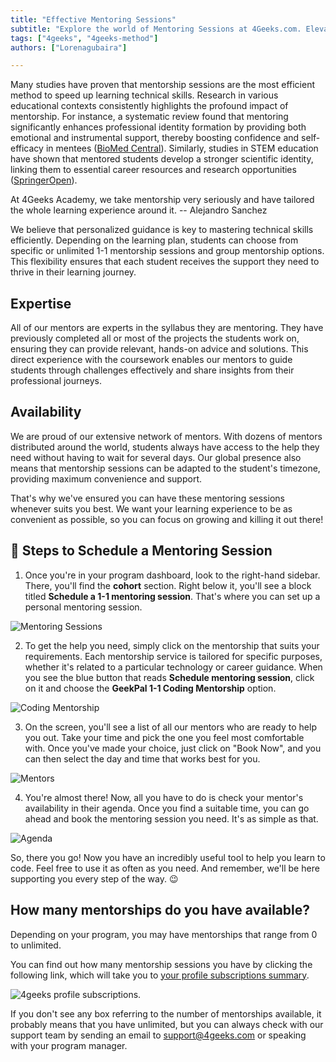 ```yaml
---
title: "Effective Mentoring Sessions"
subtitle: "Explore the world of Mentoring Sessions at 4Geeks.com. Elevate your learning experience by connecting with seasoned industry mentors."
tags: ["4geeks", "4geeks-method"]
authors: ["Lorenagubaira"]

---
```


Many studies have proven that mentorship sessions are the most efficient method to speed up learning technical skills. Research in various educational contexts consistently highlights the profound impact of mentorship. For instance, a systematic review found that mentoring significantly enhances professional identity formation by providing both emotional and instrumental support, thereby boosting confidence and self-efficacy in mentees​ ([BioMed Central](https://bmcmededuc.biomedcentral.com/articles/10.1186/s12909-022-03589-z))​. Similarly, studies in STEM education have shown that mentored students develop a stronger scientific identity, linking them to essential career resources and research opportunities​ ([SpringerOpen](https://stemeducationjournal.springeropen.com/articles/10.1186/s40594-020-00242-3))​.

<quote>At 4Geeks Academy, we take mentorship very seriously and have tailored the whole learning experience around it.  -- Alejandro Sanchez</quote>

We believe that personalized guidance is key to mastering technical skills efficiently. Depending on the learning plan, students can choose from specific or unlimited 1-1 mentorship sessions and group mentorship options. This flexibility ensures that each student receives the support they need to thrive in their learning journey.

## Expertise

All of our mentors are experts in the syllabus they are mentoring. They have previously completed all or most of the projects the students work on, ensuring they can provide relevant, hands-on advice and solutions. This direct experience with the coursework enables our mentors to guide students through challenges effectively and share insights from their professional journeys.

## Availability

We are proud of our extensive network of mentors. With dozens of mentors distributed around the world, students always have access to the help they need without having to wait for several days. Our global presence also means that mentorship sessions can be adapted to the student's timezone, providing maximum convenience and support.

That's why we've ensured you can have these mentoring sessions whenever suits you best. We want your learning experience to be as convenient as possible, so you can focus on growing and killing it out there!

## 📆 Steps to Schedule a Mentoring Session

1. Once you're in your program dashboard, look to the right-hand sidebar. There, you'll find the **cohort** section. Right below it, you'll see a block titled **Schedule a 1-1 mentoring session**. That's where you can set up a personal mentoring session.

![Mentoring Sessions](https://breathecode.herokuapp.com/v1/media/file/mentoring-sessions-png?raw=true)

2. To get the help you need, simply click on the mentorship that suits your requirements. Each mentorship service is tailored for specific purposes, whether it's related to a particular technology or career guidance. When you see the blue button that reads **Schedule mentoring session**, click on it and choose the **GeekPal 1-1 Coding Mentorship** option.

![Coding Mentorship](https://breathecode.herokuapp.com/v1/media/file/coding-mentorship-png?raw=true)

3. On the screen, you'll see a list of all our mentors who are ready to help you out. Take your time and pick the one you feel most comfortable with. Once you've made your choice, just click on "Book Now", and you can then select the day and time that works best for you.

![Mentors](https://breathecode.herokuapp.com/v1/media/file/mentors-png?raw=true)

4. You're almost there! Now, all you have to do is check your mentor's availability in their agenda. Once you find a suitable time, you can go ahead and book the mentoring session you need. It's as simple as that.

![Agenda](https://breathecode.herokuapp.com/v1/media/file/agenda-png?raw=true)

So, there you go! Now you have an incredibly useful tool to help you learn to code. Feel free to use it as often as you need. And remember, we'll be here supporting you every step of the way. 😉

## How many mentorships do you have available?

Depending on your program, you may have mentorships that range from 0 to unlimited.

You can find out how many mentorship sessions you have by clicking the following link, which will take you to [your profile subscriptions summary](https://4geeks.com/profile/subscriptions).

![4geeks profile subscriptions](https://raw.githubusercontent.com/breatheco-de/knowledge-base/main/images/My%20Subscriptions.png).

If you don't see any box referring to the number of mentorships available, it probably means that you have unlimited, but you can always check with our  support team by sending an email to support@4geeks.com or speaking with your program manager.


